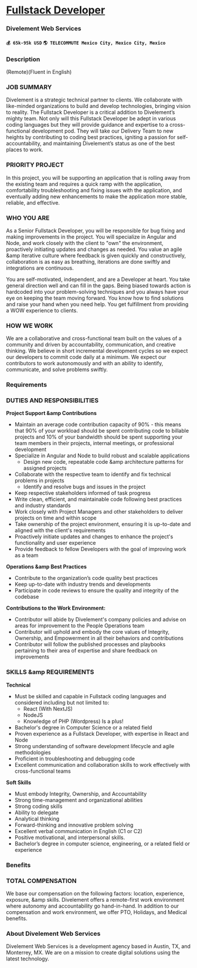 # [Fullstack Developer](https://www.remotewlb.com/apply/fullstack-developer-42580)  
### Divelement Web Services  
#### `💰 65k-95k USD` `🌎 TELECOMMUTE Mexico City, Mexico City, Mexico`  

### **Description**

(Remote)(Fluent in English)

### JOB SUMMARY

Divelement is a strategic technical partner to clients. We collaborate with like-minded organizations to build and develop technologies, bringing vision to reality. The Fullstack Developer is a critical addition to Divelement’s mighty team. Not only will this Fullstack Developer be adept in various coding languages but they will provide guidance and expertise to a cross-functional development pod. They will take our Delivery Team to new heights by contributing to coding best practices, igniting a passion for self-accountability, and maintaining Divelement’s status as one of the best places to work.

### PRIORITY PROJECT

In this project, you will be supporting an application that is rolling away from the existing team and requires a quick ramp with the application, comfortability troubleshooting and fixing issues with the application, and eventually adding new enhancements to make the application more stable, reliable, and effective.

### WHO YOU ARE

As a Senior Fullstack Developer, you will be responsible for bug fixing and making improvements in the project. You will specialize in Angular and Node, and work closely with the client to "own" the environment, proactively initiating updates and changes as needed. You value an agile &amp iterative culture where feedback is given quickly and constructively, collaboration is as easy as breathing, iterations are done swiftly and integrations are continuous.

You are self-motivated, independent, and are a Developer at heart. You take general direction well and can fill in the gaps. Being biased towards action is hardcoded into your problem-solving techniques and you always have your eye on keeping the team moving forward. You know how to find solutions and raise your hand when you need help. You get fulfillment from providing a WOW experience to clients.

### HOW WE WORK

We are a collaborative and cross-functional team built on the values of a community and driven by accountability, communication, and creative thinking. We believe in short incremental development cycles so we expect our developers to commit code daily at a minimum. We expect our contributors to work autonomously and with an ability to identify, communicate, and solve problems swiftly.

###  **Requirements**

###  **DUTIES AND RESPONSIBILITIES**

 **Project Support &amp Contributions**

  * Maintain an average code contribution capacity of 90% - this means that 90% of your workload should be spent contributing code to billable projects and 10% of your bandwidth should be spent supporting your team members in their projects, internal meetings, or professional development
  * Specialize in Angular and Node to build robust and scalable applications
    * Design new code, repeatable code &amp architecture patterns for assigned projects
  * Collaborate with the respective team to identify and fix technical problems in projects
      * Identify and resolve bugs and issues in the project
  * Keep respective stakeholders informed of task progress
  * Write clean, efficient, and maintainable code following best practices and industry standards
  * Work closely with Project Managers and other stakeholders to deliver projects on time and within scope
  * Take ownership of the project environment, ensuring it is up-to-date and aligned with the client's requirements
  * Proactively initiate updates and changes to enhance the project's functionality and user experience
  * Provide feedback to fellow Developers with the goal of improving work as a team 

**Operations &amp Best Practices**

  * Contribute to the organization’s code quality best practices
  * Keep up-to-date with industry trends and developments
  * Participate in code reviews to ensure the quality and integrity of the codebase  

**Contributions to the Work Environment:**  

  * Contributor will abide by Divelement's company policies and advise on areas for improvement to the People Operations team
  * Contributor will uphold and embody the core values of Integrity, Ownership, and Empowerment in all their behaviors and contributions
  * Contributor will follow the published processes and playbooks pertaining to their area of expertise and share feedback on improvements

###

### **SKILLS &amp REQUIREMENTS**

 **Technical**

  * Must be skilled and capable in Fullstack coding languages and considered including but not limited to:
    * React (With NextJS)
    * NodeJS
    * Knowledge of PHP (Wordpress) Is a plus! 
  * Bachelor's degree in Computer Science or a related field
  * Proven experience as a Fullstack Developer, with expertise in React and Node
  * Strong understanding of software development lifecycle and agile methodologies
  * Proficient in troubleshooting and debugging code
  * Excellent communication and collaboration skills to work effectively with cross-functional teams

**Soft Skills**

  * Must embody Integrity, Ownership, and Accountability
  * Strong time-management and organizational abilities
  * Strong coding skills
  * Ability to delegate
  * Analytical thinking
  * Forward-thinking and innovative problem solving
  * Excellent verbal communication in English (C1 or C2)
  * Positive motivational, and interpersonal skills.
  * Bachelor’s degree in computer science, engineering, or a related field or experience

### **Benefits**

### TOTAL COMPENSATION

We base our compensation on the following factors: location, experience, exposure, &amp skills. Divelement offers a remote-first work environment where autonomy and accountability go hand-in-hand. In addition to our compensation and work environment, we offer PTO, Holidays, and Medical benefits.

###  **About Divelement Web Services**

Divelement Web Services is a development agency based in Austin, TX, and Monterrey, MX. We are on a mission to create digital solutions using the latest technology.

